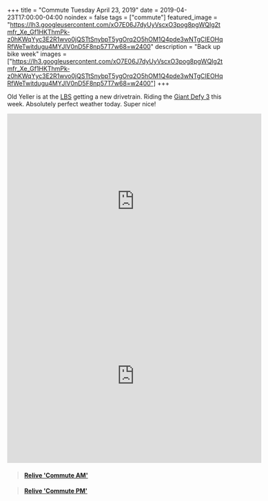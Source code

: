 +++
title =  "Commute Tuesday April 23, 2019"
date = 2019-04-23T17:00:00-04:00
noindex = false
tags = ["commute"]
featured_image = "https://lh3.googleusercontent.com/xO7E06J7dyUyVscxO3pog8pgWQIg2tmfr_Xe_Gf1HKThmPk-z0hKWqYyc3E2R1wvo0jQSTtSnybpT5ygOrq2O5hOM1Q4pde3wNTgCIEOHqRfWeTwitdugu4MYJlV0nD5F8np57T7w68=w2400"
description = "Back up bike week"
images = ["https://lh3.googleusercontent.com/xO7E06J7dyUyVscxO3pog8pgWQIg2tmfr_Xe_Gf1HKThmPk-z0hKWqYyc3E2R1wvo0jQSTtSnybpT5ygOrq2O5hOM1Q4pde3wNTgCIEOHqRfWeTwitdugu4MYJlV0nD5F8np57T7w68=w2400"]
+++

Old Yeller is at the [LBS](https://www.mikesbikescharleston.com/) getting a new drivetrain. Riding the [Giant Defy 3](https://photos.app.goo.gl/MHHUpkZAyxPGVhgi2) this week. Absolutely perfect weather today. Super nice!

<iframe height='405' width='590' frameborder='0' allowtransparency='true' scrolling='no' src='https://www.strava.com/activities/2312018340/embed/de5918d7c17066059ba201d7cc1351df283643bf'></iframe>

<iframe height='405' width='590' frameborder='0' allowtransparency='true' scrolling='no' src='https://www.strava.com/activities/2313837784/embed/bc0e970c7155d974a66d6c5f63fca4a9eb16b374'></iframe>

<blockquote class="embedly-card" data-card-controls="0" data-card-key="f1631a41cb254ca5b035dc5747a5bd75"><h4><a href="https://www.relive.cc/view/2312018340?r=embed-site">Relive 'Commute AM'</a></h4></blockquote>
        <script async src="https://cdn.embedly.com/widgets/platform.js" charset="UTF-8"></script>

<blockquote class="embedly-card" data-card-controls="0" data-card-key="f1631a41cb254ca5b035dc5747a5bd75"><h4><a href="https://www.relive.cc/view/2313837784?r=embed-site">Relive 'Commute PM'</a></h4></blockquote>
      <script async src="https://cdn.embedly.com/widgets/platform.js" charset="UTF-8"></script>
